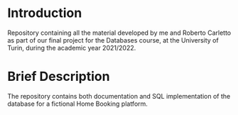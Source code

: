 # Introduction
Repository containing all the material developed by me and Roberto Carletto as part of our final project
for the Databases course, at the University of Turin, during the academic year 2021/2022.

# Brief Description
The repository contains both documentation and SQL implementation of the database for a fictional
Home Booking platform.
